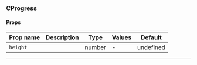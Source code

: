 ### CProgress

#### Props

| Prop name           | Description | Type   | Values | Default   |
| ------------------- | ----------- | ------ | ------ | --------- |
| <code>height</code> |             | number | -      | undefined |

---
